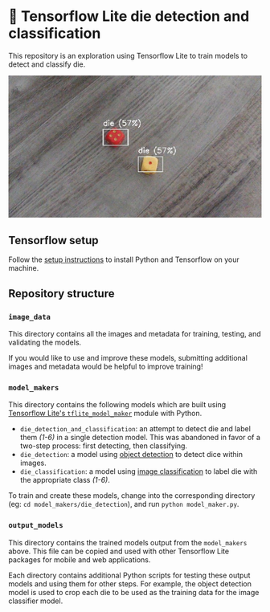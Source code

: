 # 🎲 Tensorflow Lite die detection and classification

This repository is an exploration using Tensorflow Lite to train models to detect and classify die.

![example of die detection](./example.jpg)

## Tensorflow setup

Follow the [setup instructions](https://www.tensorflow.org/install) to install Python and Tensorflow on your machine.

## Repository structure

### `image_data`

This directory contains all the images and metadata for training, testing, and validating the models.

If you would like to use and improve these models, submitting additional images and metadata would be helpful to improve training!

### `model_makers`

This directory contains the following models which are built using [Tensorflow Lite's `tflite_model_maker`](https://www.tensorflow.org/lite/api_docs/python/tflite_model_maker) module with Python.

- `die_detection_and_classification`: an attempt to detect die and label them _(1-6)_ in a single detection model. This was abandoned in favor of a two-step process: first detecting, then classifying.
- `die_detection`: a model using [object detection](https://www.tensorflow.org/lite/examples/object_detection/overview) to detect dice within images.
- `die_classification`: a model using [image classification](https://www.tensorflow.org/lite/examples/image_classification/overview) to label die with the appropriate class _(1-6)_.

To train and create these models, change into the corresponding directory (eg: `cd model_makers/die_detection`), and run `python model_maker.py`.

### `output_models`

This directory contains the trained models output from the `model_makers` above. This file can be copied and used with other Tensorflow Lite packages for mobile and web applications.

Each directory contains additional Python scripts for testing these output models and using them for other steps. For example, the object detection model is used to crop each die to be used as the training data for the image classifier model.
